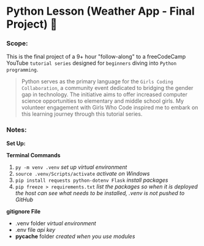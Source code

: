 # Python Lesson (Weather App - Final Project) :beginner:

### Scope:
This is the final project of a 9+ hour "follow-along" to a freeCodeCamp YouTube `tutorial series` designed for `beginners` diving into `Python programming`. 

> Python serves as the primary language for the `Girls Coding Collaboration`, a community event dedicated to bridging the gender gap in technology. The initiative aims to offer increased computer science opportunities to elementary and middle school girls. My volunteer engagement with Girls Who Code inspired me to embark on this learning journey through this tutorial series.

### Notes:

**Set Up:**

**Terminal Commands**
1. `py -m venv .venv` *set up virtual environment*
2. `source .venv/Scripts/activate` *activate on Windows*
3. `pip install requests python-dotenv Flask` *install packages*
4. `pip freeze > requirements.txt` *list the packages so when it is deployed the host can see what needs to be installed, .venv is not pushed to GitHub*

**gitignore File**
- .venv folder *virtual environment*
- .env file *api key*
- __pycache__ folder *created when you use modules*
